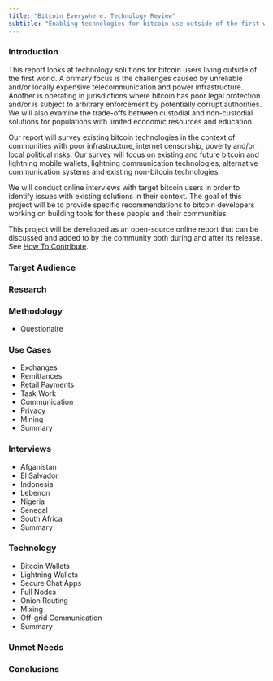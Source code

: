 ```yaml
---
title: "Bitcoin Everywhere: Technology Review"
subtitle: "Enabling technologies for bitcoin use outside of the first world."
---
```


### Introduction
This report looks at technology solutions for bitcoin users living outside of the first world. A primary focus is the challenges caused by unreliable and/or locally expensive telecommunication and power infrastructure. Another is operating in jurisdictions where bitcoin has poor legal protection and/or is subject to arbitrary enforcement by potentially corrupt authorities. We will also examine the trade-offs between custodial and non-custodial solutions for populations with limited economic resources and education.

Our report will survey existing bitcoin technologies in the context of communities with poor infrastructure, internet censorship, poverty and/or local political risks. Our survey will focus on existing and future bitcoin and lightning mobile wallets, lightning communication technologies, alternative communication systems and existing non-bitcoin technologies.

We will conduct online interviews with target bitcoin users in order to identify issues with existing solutions in their context. The goal of this project will be to provide specific recommendations to bitcoin developers working on building tools for these people and their communities.

This project will be developed as an open-source online report that can be discussed and added to by the community both during and after its release. See [How To Contribute](contributing.md).

### Target Audience

### Research

### Methodology
* Questionaire

### Use Cases
* Exchanges
* Remittances
* Retail Payments
* Task Work
* Communication
* Privacy
* Mining
* Summary

### Interviews
* Afganistan
* El Salvador
* Indonesia
* Lebenon
* Nigeria
* Senegal
* South Africa
* Summary

### Technology
* Bitcoin Wallets
* Lightning Wallets
* Secure Chat Apps
* Full Nodes
* Onion Routing
* Mixing
* Off-grid Communication
* Summary

### Unmet Needs

### Conclusions

